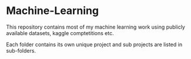 # Machine-Learning

This repository contains most of my machine learning work using publicly available datasets, kaggle comptetitions etc.

Each folder contains its own unique project and sub projects are listed in sub-folders.
